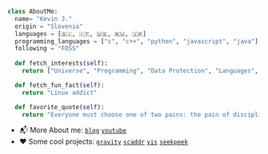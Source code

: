 ```python
class AboutMe: 
  name= "Kevin J." 
  origin = "Slovenia"
  languages = [🇸🇮, 🇮🇹, 🇺🇸, 🇷🇺, 🇯🇵]
  programming_languages = ["c", "c++", "python", "javascript", "java"]
  following = "FOSS"
  
  def fetch_interests(self): 
    return ["Universe", "Programming", "Data Protection", "Languages", "Exercising"]

  def fetch_fun_fact(self): 
    return "Linux addict"

  def favorite_quote(self):
    return "Everyone must choose one of two pains: the pain of discipline or the pain of regret" 
```

 - 📬 More About me: [`blog`](https://0xdeadbeer.neocities.org) [`youtube`](https://youtube.com/@0xdeadbeer)
 - ❤️ Some cool projects: [`gravity`](https://github.com/0xdeadbeer/gravity) [`scaddr`](https://github.com/scaddr) [`vis`](https://github.com/0xdeadbeer/vis) [`seekpeek`](https://github.com/0xdeadbeer/seekpeek)
